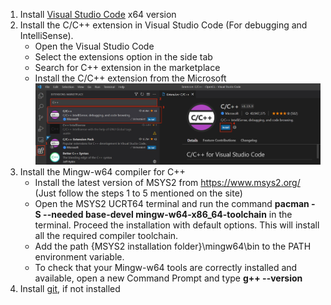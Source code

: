 1. Install [Visual Studio Code](https://code.visualstudio.com/download) x64 version
2. Install the C/C++ extension in Visual Studio Code (For debugging and IntelliSense).
    * Open the Visual Studio Code
    * Select the extensions option in the side tab
    * Search for C++ extension in the marketplace
    * Install the C/C++ extension from the Microsoft
    ![Alt](images\c_cplusplus_visual_studio_code_extension.jpg "C/C++ extension")
3. Install the Mingw-w64 compiler for C++
    * Install the latest version of MSYS2 from https://www.msys2.org/ (Just follow the steps 1 to 5 mentioned on the site)
    * Open the MSYS2 UCRT64 terminal and run the command **pacman -S --needed base-devel mingw-w64-x86_64-toolchain** in the terminal. Proceed the installation with default options. This will install all the required compiler toolchain.
    * Add the path {MSYS2 installation folder}\mingw64\bin to the PATH environment variable.
    * To check that your Mingw-w64 tools are correctly installed and available, open a new Command Prompt and type **g++ --version**
4. Install [git](https://git-scm.com/download/win), if not installed